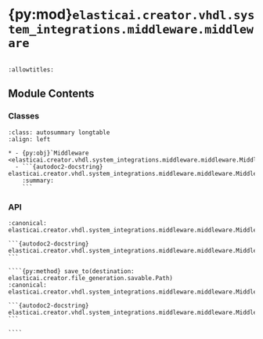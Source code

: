 # {py:mod}`elasticai.creator.vhdl.system_integrations.middleware.middleware`

```{py:module} elasticai.creator.vhdl.system_integrations.middleware.middleware
```

```{autodoc2-docstring} elasticai.creator.vhdl.system_integrations.middleware.middleware
:allowtitles:
```

## Module Contents

### Classes

````{list-table}
:class: autosummary longtable
:align: left

* - {py:obj}`Middleware <elasticai.creator.vhdl.system_integrations.middleware.middleware.Middleware>`
  - ```{autodoc2-docstring} elasticai.creator.vhdl.system_integrations.middleware.middleware.Middleware
    :summary:
    ```
````

### API

`````{py:class} Middleware
:canonical: elasticai.creator.vhdl.system_integrations.middleware.middleware.Middleware

```{autodoc2-docstring} elasticai.creator.vhdl.system_integrations.middleware.middleware.Middleware
```

````{py:method} save_to(destination: elasticai.creator.file_generation.savable.Path)
:canonical: elasticai.creator.vhdl.system_integrations.middleware.middleware.Middleware.save_to

```{autodoc2-docstring} elasticai.creator.vhdl.system_integrations.middleware.middleware.Middleware.save_to
```

````

`````
